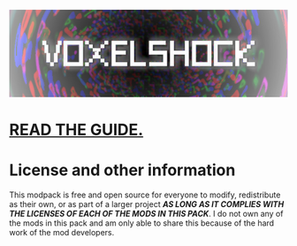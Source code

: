 ![Logo for VOXELSHOCK modpack](/title2.png)
# [READ THE GUIDE.](https://github.com/satellaview-dev/voxelshock/wiki/Installation--%E2%80%90--Reference-page-1)


# License and other information
This modpack is free and open source for everyone to modify, redistribute as their own, or as part of a larger project ***AS LONG AS IT COMPLIES WITH THE LICENSES OF EACH OF THE MODS IN THIS PACK***.
I do not own any of the mods in this pack and am only able to share this because of the hard work of the mod developers.

